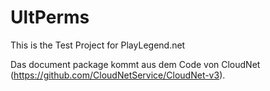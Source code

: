 # UltPerms
This is the Test Project for PlayLegend.net


Das document package kommt aus dem Code von CloudNet (https://github.com/CloudNetService/CloudNet-v3).

